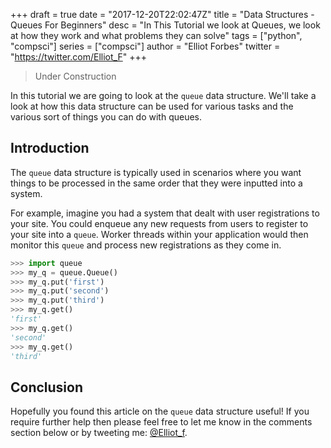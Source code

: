 +++
draft = true
date = "2017-12-20T22:02:47Z"
title = "Data Structures - Queues For Beginners"
desc = "In This Tutorial we look at Queues, we look at how they work and what problems they can solve"
tags = ["python", "compsci"]
series = ["compsci"]
author = "Elliot Forbes"
twitter = "https://twitter.com/Elliot_F"
+++

> Under Construction

In this tutorial we are going to look at the `queue` data structure. We'll take a look at how this data structure can be used for various tasks and the various sort of things you can do with queues.

## Introduction

The `queue` data structure is typically used in scenarios where you want things to be processed in the same order that they were inputted into a system.

For example, imagine you had a system that dealt with user registrations to your site. You could enqueue any new requests from users to register to your site into a `queue`. Worker threads within your application would then monitor this `queue` and process new registrations as they come in.

```py
>>> import queue
>>> my_q = queue.Queue()
>>> my_q.put('first')
>>> my_q.put('second')
>>> my_q.put('third')
>>> my_q.get()
'first'
>>> my_q.get()
'second'
>>> my_q.get()
'third'
``` 

## Conclusion

Hopefully you found this article on the `queue` data structure useful! If you require further help then please feel free to let me know in the comments section below or by tweeting me: [@Elliot_f](https://twitter.com/elliot_f).
